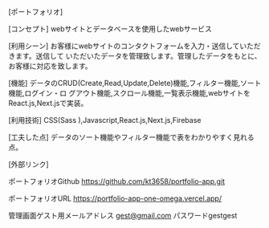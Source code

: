 [ポートフォリオ]

[コンセプト] webサイトとデータベースを使用したwebサービス

[利用シーン] お客様にwebサイトのコンタクトフォームを入力・送信していただきます。送信して
いただいたデータを管理致します。管理したデータをもとに、お客様に対応を致します。

[機能] データのCRUD(Create,Read,Update,Delete)機能,フィルター機能,ソート機能,ログイン・ロ
グアウト機能,スクロール機能,一覧表示機能,webサイトをReact.js,Next.jsで実装。

[利用技術] CSS(Sass ),Javascript,React.js,Next.js,Firebase

[工夫した点] データのソート機能やフィルター機能で表をわかりやすく見れる点。

[外部リンク] 

ポートフォリオGithub  https://github.com/kt3658/portfolio-app.git

ポートフォリオURL https://portfolio-app-one-omega.vercel.app/

管理画面ゲスト用メールアドレス gest@gmail.com パスワードgestgest

